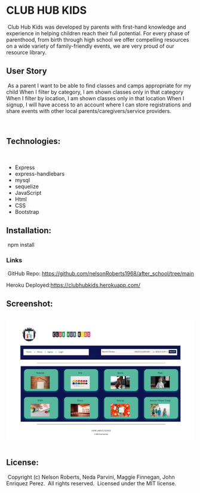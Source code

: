 # CLUB HUB KIDS
​
Club Hub Kids was developed by parents with first-hand knowledge and experience in helping children reach their full potential. For every phase of parenthood, from birth through high school we offer compelling resources on a wide variety of family-friendly events, we are very proud of our resource library. 
​
## User Story
​
As a parent
I want to be able to find classes and camps appropriate for my child
When I filter by category, I am shown classes only in that category
When I filter by location, I am shown classes only in that location
When I signup, I will have access to an account where I can store registrations and share events with other local parents/caregivers/service providers.
 
​
## Technologies:
​
- Express
- express-handlebars
- mysql
- sequelize
- JavaScript
- Html
- CSS
- Bootstrap
​
## Installation:
​
npm install
​
​
### Links
​
GitHub Repo: https://github.com/nelsonRoberts1968/after_school/tree/main

Heroku Deployed:https://clubhubkids.herokuapp.com/
​
## Screenshot:
​
![Screenshot](public/images/landingpage.jpg)
​
## License:
​
Copyright (c) Nelson Roberts, Neda Parvini, Maggie Finnegan, John Enriquez Perez.
​
All rights reserved.
​
Licensed under the MIT license.
